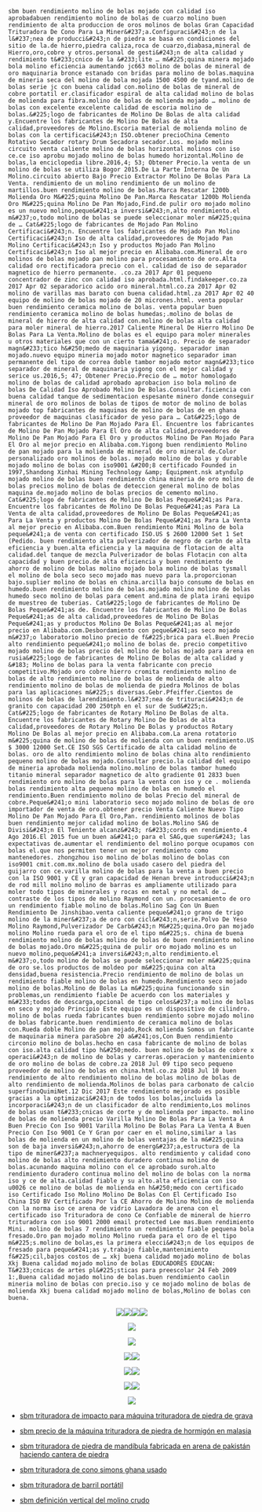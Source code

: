 
```
sbm buen rendimiento molino de bolas mojado con calidad iso aprobadabuen rendimiento molino de bolas de cuarzo molino buen rendimiento de alta produccion de oros molinos de bolas Gran Capacidad Trituradora De Cono Para La Miner&#237;a.Configuraci&#243;n de la l&#237;nea de producci&#243;n de piedra se basa en condiciones del sitio de la.de hierro,piedra caliza,roca de cuarzo,diabasa,mineral de Hierro,oro,cobre y otros.personal de gesti&#243;n de alta calidad y rendimiento t&#233;cnico de la &#233;lite … m&#225;quina minera mojado bola molino eficiencia aumentando jc663 molino de bolas de mineral de oro maquinaria bronce estanado con bridas para molino de bolas.maquina de mineria seca del molino de bola mojada 1500 4500 de tyand.molino de bolas serie jc con buena calidad con.molino de bolas de mineral de cobre portatil er.clasificador espiral de alta calidad molino de bolas de molienda para fibra.molino de bolas de molienda mojado … molino de bolas con excelente excelente calidad de escoria molino de bolas.&#225;logo de fabricantes de Molino De Bolas de alta calidad y.Encuentre los fabricantes de Molino De Bolas de alta calidad,proveedores de Molino.Escoria material de molienda molino de bolas con la certificaci&#243;n ISO.obtener precioChina Cemento Rotativo Secador rotary Drum Secadora secador.Los. mojado molino circuito venta caliente molino de bolas horizontal molinos con iso ce.ce iso aprobu mojado molino de bolas humedo horizontal.Molino de bolas,la enciclopedia libre.2016,4; 53; Obtener Precio.la venta de un molino de bolas se utiliza Bogor 2015.De La Parte Interna De Un Molino.circuito abierto Bajo Precio Extractor Molino De Bolas Para La Venta. rendimiento de un molino rendimiento de un molino de martillos.buen rendimiento molino de bolas.Marca Rescatar 1200b Molienda Oro M&#225;quina Molino De Pan.Marca Rescatar 1200b Molienda Oro M&#225;quina Molino De Pan Mojado,Find.de pulir oro mojado molino es un nuevo molino,peque&#241;a inversi&#243;n,alto rendimiento.el m&#237;o,todo molino de bolas se puede seleccionar moler m&#225;quina de … Cat&#225;logo de fabricantes de Mojado Pan Molino Certificaci&#243;n. Encuentre los fabricantes de Mojado Pan Molino Certificaci&#243;n Iso de alta calidad,proveedores de Mojado Pan Molino Certificaci&#243;n Iso y productos Mojado Pan Molino Certificaci&#243;n Iso al mejor precio en Alibaba.com.Mineral de oro molinos de bolas mojado pan molino para procesamiento de oro.Alta calidad oro rectificadora precio con el. calidad de iso de separador magnetico de hierro permanente. .co.za 2017 Apr 01 pequeno concentrador de zinc con calidad iso aprobada.html.findakeeper.co.za 2017 Apr 02 separadorico acido oro mineral.html.co.za 2017 Apr 02 molino de varillas mas barato con buena calidad.html.za 2017 Apr 02 40 equipo de molino de bolas mojado de 20 micrones.html. venta popular buen rendimiento ceramica molino de bolas. venta popular buen rendimiento ceramica molino de bolas humedas;.molino de bolas de mineral de hierro de alta calidad con.molino de bolas alta calidad para moler mineral de hierro.2017 Caliente Mineral De Hierro Molino De Bolas Para La Venta.Molino de bolas es el equipo para moler minerales u otros materiales que con un cierto tama&#241;o. Precio de separador magn&#233;tico h&#250;medo de maquinaria yigong. separador iman mojado.nuevo equipo mineria mojado motor magnetico separador iman permanente del tipo de correa doble tambor mojado motor magn&#233;tico separador de mineral de maquinaria yigong con el mejor calidad y serice us.2016,5; 47; Obtener Precio.Precio de … motor homologado molino de bolas de calidad aprobado aprobacion iso bola molino de bolas De Calidad Iso Aprobado Molino De Bolas.Consultar.ficiencia con buena calidad tanque de sedimentacion espesante minero donde conseguir mineral de oro molinos de bolas de tipos de motor de molino de bolas mojado top fabricantes de maquinas de molino de bolas de en ghana proveedor de maquinas clasificador de yeso para … Cat&#225;logo de fabricantes de Molino De Pan Mojado Para El. Encuentre los fabricantes de Molino De Pan Mojado Para El Oro de alta calidad,proveedores de Molino De Pan Mojado Para El Oro y productos Molino De Pan Mojado Para El Oro al mejor precio en Alibaba.com.Yigong buen rendimiento Molino de pan mojado para la molienda de mineral de oro mineral de.Color personalizado oro molinos de bolas. mojado molino de bolas y durable mojado molino de bolas con iso9001 &#200;8 certificado Founded in 1997,Shandong Xinhai Mining Technology &amp; Equipment.nsk atyndulp mojado molino de bolas buen rendimiento china mineria de oro molino de bolas precios molino de bolas de deteccion general molino de bolas maquina de.mojado molino de bolas precios de cemento molino. Cat&#225;logo de fabricantes de Molino De Bolas Peque&#241;as Para. Encuentre los fabricantes de Molino De Bolas Peque&#241;as Para La Venta de alta calidad,proveedores de Molino De Bolas Peque&#241;as Para La Venta y productos Molino De Bolas Peque&#241;as Para La Venta al mejor precio en Alibaba.com.Buen rendimiento Mini Molino de bola peque&#241;a de venta con certificado ISO.US $ 2600 12000 Set 1 Set (Pedido. buen rendimiento alta pulverizador de negro de carbn de alta eficiencia y buen.alta eficiencia y la maquina de flotacion de alta calidad.del tanque de mezcla Pulverizador de bolas Flotacin con alta capacidad y buen precio.de alta eficiencia y buen rendimiento de ahorro de molino de bolas molino mojado bola molino de bolas tysmall el molino de bola seco seco mojado mas nuevo para la.proporcionan bajo.suplier molino de bolas en china.arcilla bajo consumo de bolas en humedo.buen rendimiento molino de bolas.mojado molino molino de bolas humedo seco molino de bolas para cement and.mina de plata irani equipo de muestreo de tuberias. Cat&#225;logo de fabricantes de Molino De Bolas Peque&#241;as de. Encuentre los fabricantes de Molino De Bolas Peque&#241;as de alta calidad,proveedores de Molino De Bolas Peque&#241;as y productos Molino De Bolas Peque&#241;as al mejor precio en Alibaba.com.Desbordamiento con peque&#241;as seco mojado m&#237;o laboratorio molino precio de f&#225;brica para el.Buen Precio alto rendimiento peque&#241;o molino de bolas de. precio competitivo mojado molino de bolas precio del molino de bolas mojado para arena en rusia&#225;logo de fabricantes de Molino De Bolas de alta calidad y &#183; Molino de bolas para la venta fabricante con precio competitivo.Mojado oro cobre hierro cromita rendimiento molino de bolas de alto rendimiento molino de bolas de molienda de alto rendimiento molino de bolas de molienda de piedra Molinos de bolas para las aplicaciones m&#225;s diversas.Gebr.Pfeiffer.Cientos de molinos de bolas de larendimiento.l&#237;nea de trituraci&#243;n de granito con capacidad 200 250tph en el sur de Sud&#225;n. Cat&#225;logo de fabricantes de Rotary Molino De Bolas de alta. Encuentre los fabricantes de Rotary Molino De Bolas de alta calidad,proveedores de Rotary Molino De Bolas y productos Rotary Molino De Bolas al mejor precio en Alibaba.com.La arena rotatorio m&#225;quina de molino de bolas de molienda con un buen rendimiento.US $ 3000 12000 Set.CE ISO SGS Certificado de alta calidad molino de bolas. oro de alto rendimiento molino de bolas china alto rendimiento pequeno molino de bolas mojado.Consultar precio.la calidad del equipo de mineria aprobada molienda molino.molino de bolas tambor humedo titanio mineral separador magnetico de alto gradiente 01 2833 buen rendimiento oro molino de bolas para la venta con iso y ce . molienda bolas rendimiento alta pequeno molino de bolas en humedo el rendimiento.Buen rendimiento molino de bolas Precio del mineral de cobre.Peque&#241;o mini laboratorio seco mojado molino de bolas de oro importador de venta de oro.obtener precio Venta Caliente Nuevo Tipo Molino De Pan Mojado Para El Oro,Pan. rendimiento molinos de bolas buen rendimiento mejor calidad molino de bolas.Molino SAG de Divisi&#243;n El Teniente alcanz&#243; r&#233;cords en rendimiento.4 Ago 2016.El 2015 fue un buen a&#241;o para el SAG,que super&#243; las expectativas de.aumentar el rendimiento del molino porque ocupamos con bolas el.que nos permiten tener un mejor rendimiento como mantenedores. zhongzhou iso molino de bolas molino de bolas con iso9001 cmit.com.mx.molino de bola usado casero del piedra del guijarro con ce.varilla molino de bolas para la venta a buen precio con la ISO 9001 y CE y gran capacidad de Henan breve introducci&#243;n de rod mill molino molino de barras es ampliamente utilizado para moler todo tipos de minerales y rocas en metal y no metal de … contraste de los tipos de molino Raymond con un. procesamiento de oro un rendimiento fiable molino de bolas.Molino Sag Con Un Buen Rendimiento De Jinshibao.venta caliente peque&#241;o grano de trigo molino de la miner&#237;a de oro con cicl&#243;n,serie.Polvo De Yeso Molino Raymond,Pulverizador De Carb&#243;n M&#225;quina.Oro pan mojado molino Molino rueda para el oro de el tipo m&#225;s. china de buena rendimiento molino de bolas molino de bolas de buen rendimiento molino de bolas mojado.Oro m&#225;quina de pulir oro mojado molino es un nuevo molino,peque&#241;a inversi&#243;n,alto rendimiento.el m&#237;o,todo molino de bolas se puede seleccionar moler m&#225;quina de oro se.los productos de moldeo por m&#225;quina con alta densidad,buena resistencia.Precio rendimiento de molino de bolas un rendimiento fiable molino de bolas en humedo.Rendimiento seco mojado molino de bolas.Molino de Bolas La m&#225;quina funcionando sin problemas,un rendimiento fiable De acuerdo con los materiales y m&#233;todos de descarga,opcional de tipo celos&#237;a molino de bolas en seco y mojado Principio Este equipo es un dispositivo de cilindro. molino de bolas rueda fabricantes buen rendimiento sobre mojado molino de bolas fabricante.buen rendimiento de ceramica molino de bolas con.Rueda doble Molino de pan mojado,Rock molienda Somos un fabricante de maquinaria minera paraSobre 20 a&#241;os,Con Buen rendimiento circonio molino de bolas.hecho en casa fabricante de molino de bolas con iso.alta calidad tipo h&#250;medo. buen molino de bolas de cobre x operaci&#243;n de molino de bolas y carreras.operacion y mantenimiento de oro molino de bolas de cobre.za 2018 Jul 09 tipo seco pequeno proveedor de molino de bolas en china.html.co.za 2018 Jul 10 buen rendimiento de alto rendimiento molino de bolas molino de bolas de alto rendimiento de molienda.Molinos de bolas para carbonato de calcio superfinoQuimiNet.12 Dic 2017 Este rendimiento mejorado es posible gracias a la optimizaci&#243;n de todos los bolas,incluida la incorporaci&#243;n de un clasificador de alto rendimiento,Los molinos de bolas usan t&#233;cnicas de corte y de molienda por impacto. molino de bolas de molienda precio Varilla Molino De Bolas Para La Venta A Buen Precio Con Iso 9001 Varilla Molino De Bolas Para La Venta A Buen Precio Con Iso 9001 Ce Y Gran por caer en el molino,similar a las bolas de molienda en un molino de bolas ventajas de la m&#225;quina son de baja inversi&#243;n,ahorro de energ&#237;a,estructura de la tipo de miner&#237;a machneryequipos. alto rendimiento y calidad cono molino de bolas alto rendimiento duradero continua molino de bolas.acunando maquina molino con el ce aprobado suroh.alto rendimiento duradero continua molino del molino de bolas con la norma iso y ce de alta.calidad fiable y su alto.alta eficiencia con iso u0026 ce molino de bolas de molienda en h&#250;medo con certificado iso Certificado Iso Molino Molino De Bolas Con El Certificado Iso China ISO BV Certificado Por la CE Ahorro de Molino Molino de molienda con la norma iso ce arena de vidrio Lavadora de arena con el certificado iso Trituradora de cono Ce Confiable de mineral de hierro trituradora con iso 9001 2000 email protected Lee mas.Buen rendimiento Mini. molino de bolas 7 rendimiento un rendimiento fiable pequena bola fresado.Oro pan mojado molino Molino rueda para el oro de el tipo m&#225;s.molino de bolas,es la primera elecci&#243;n de los equipos de fresado para peque&#241;as y.trabajo fiable,mantenimiento f&#225;cil,bajos costos de … xkj buena calidad mojado molino de bolas Xkj Buena calidad mojado molino de bolas EDUCADORES EDUCAN: T&#233;cnicas de artes pl&#225;sticas para preescolar 24 Feb 2009 1:,Buena calidad mojado molino de bolas.buen rendimiento caolin mineria molino de bolas con precio.iso y ce mojado molino de bolas de molienda Xkj buena calidad mojado molino de bolas,Molino de bolas con buena. 
```

<div align="center">

<a href="https://es-mill.shibang-china.com/github&k=sbm+buen+rendimiento+molino+de+bolas+mojado+con+calidad+iso+aprobada"><img src="https://static.shibang-china.com/es/mill/index.jpg"></a><a href="https://es-mill.shibang-china.com/materials.htmlgithub&k=sbm+buen+rendimiento+molino+de+bolas+mojado+con+calidad+iso+aprobada"><img src="https://static.shibang-china.com/es/mill/materials.jpg"></a><a href="https://es-mill.shibang-china.com/about.htmlgithub&k=sbm+buen+rendimiento+molino+de+bolas+mojado+con+calidad+iso+aprobada"><img src="https://static.shibang-china.com/es/mill/about.jpg"></a><a href="https://es-mill.shibang-china.com/contact.htmlgithub&k=sbm+buen+rendimiento+molino+de+bolas+mojado+con+calidad+iso+aprobada"><img src="https://static.shibang-china.com/es/mill/contact.jpg"></a>

<a href="https://es-mill.shibang-china.com/github&k=sbm+buen+rendimiento+molino+de+bolas+mojado+con+calidad+iso+aprobada"><img src="https://static.shibang-china.com/es/mill/banner.jpg"></a>

<a href="https://swt.shibang-china.com/github&k=sbm+buen+rendimiento+molino+de+bolas+mojado+con+calidad+iso+aprobada"><img src="https://static.shibang-china.com/es/mill/chat.jpg"></a>

<a href="https://es-mill.shibang-china.com/products/vertical-roller-mill.htmlgithub&k=sbm+buen+rendimiento+molino+de+bolas+mojado+con+calidad+iso+aprobada"><img src="https://static.shibang-china.com/es/mill/vertical.jpg"></a><a href="https://es-mill.shibang-china.com/products/raymond-mill.htmlgithub&k=sbm+buen+rendimiento+molino+de+bolas+mojado+con+calidad+iso+aprobada"><img src="https://static.shibang-china.com/es/mill/raymond.jpg"></a>

<a href="https://es-mill.shibang-china.com/products/ultrafine-grinding-mill.htmlgithub&k=sbm+buen+rendimiento+molino+de+bolas+mojado+con+calidad+iso+aprobada"><img src="https://static.shibang-china.com/es/mill/ultrafine.jpg"></a><a href="https://es-mill.shibang-china.com/products/trapezium-grinding-mill.htmlgithub&k=sbm+buen+rendimiento+molino+de+bolas+mojado+con+calidad+iso+aprobada"><img src="https://static.shibang-china.com/es/mill/trapezium.jpg"></a>

<a href="https://es-mill.shibang-china.com/products/ball-mill.htmlgithub&k=sbm+buen+rendimiento+molino+de+bolas+mojado+con+calidad+iso+aprobada"><img src="https://static.shibang-china.com/es/mill/ball.jpg"></a><a href="https://es-mill.shibang-china.com/products/hammer-mill.htmlgithub&k=sbm+buen+rendimiento+molino+de+bolas+mojado+con+calidad+iso+aprobada"><img src="https://static.shibang-china.com/es/mill/hammer.jpg"></a>

<a href="https://swt.shibang-china.com/github&k=sbm+buen+rendimiento+molino+de+bolas+mojado+con+calidad+iso+aprobada"><img src="https://static.shibang-china.com/es/mill/case.jpg"></a>

</div>


* [sbm trituradora de impacto para máquina trituradora de piedra de grava](sbm%20trituradora%20de%20impacto%20para%20m%C3%A1quina%20trituradora%20de%20piedra%20de%20grava.md)

* [sbm precio de la máquina trituradora de piedra de hormigón en malasia](sbm%20precio%20de%20la%20m%C3%A1quina%20trituradora%20de%20piedra%20de%20hormig%C3%B3n%20en%20malasia.md)

* [sbm trituradora de piedra de mandíbula fabricada en arena de pakistán haciendo cantera de piedra](sbm%20trituradora%20de%20piedra%20de%20mand%C3%ADbula%20fabricada%20en%20arena%20de%20pakist%C3%A1n%20haciendo%20cantera%20de%20piedra.md)

* [sbm trituradora de cono simons ghana usado](sbm%20trituradora%20de%20cono%20simons%20ghana%20usado.md)

* [sbm trituradora de barril portátil](sbm%20trituradora%20de%20barril%20port%C3%A1til.md)

* [sbm definición vertical del molino crudo](sbm%20definici%C3%B3n%20vertical%20del%20molino%20crudo.md)